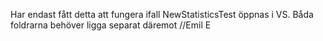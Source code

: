 Har endast fått detta att fungera ifall NewStatisticsTest öppnas i VS. Båda foldrarna behöver ligga separat däremot
//Emil E
